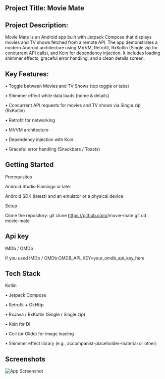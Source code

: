 ## Project Title: Movie Mate


## Project Description:
 Movie Mate is an Android app built with Jetpack Compose that displays movies and TV shows fetched from a remote API. The app demonstrates a modern Android architecture using MVVM, Retrofit, RxKotlin (Single.zip for concurrent API calls), and Koin for dependency injection. It includes loading shimmer effects, graceful error handling, and a clean details screen.
## Key Features:


• Toggle between Movies and TV Shows (top toggle or tabs)

• Shimmer effect while data loads (home &   details)

• Concurrent API requests for movies and TV shows via Single.zip (RxKotlin)

• Retrofit for networking

• MVVM architecture

• Dependency injection with Koin

• Graceful error handling (Snackbars / Toasts)

## Getting Started

Prerequisites

Android Studio Flamingo or later


Android SDK (latest) and an emulator or a physical device

Setup

Clone the repository: git clone https://github.com/<your-username>/movie-mate.git
cd movie-mate

## Api key
IMDb / OMDb

If you used IMDb / OMDb:OMDB_API_KEY=your_omdb_api_key_here

## Tech Stack

Kotlin

• Jetpack Compose

• Retrofit + OkHttp

• RxJava / RxKotlin (Single / Single.zip)

• Koin for DI

• Coil (or Glide) for image loading

• Shimmer effect library (e.g., accompanist-placeholder-material or other)




## Screenshots

![App Screenshot](https://image2url.com/images/1761388213030-79dcac74-e676-4241-b470-bc95baeae142.jpg)


